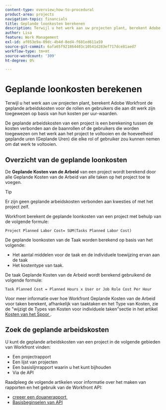 ```yaml
---
content-type: overview;how-to-procedural
product-area: projects
navigation-topic: financials
title: Geplande loonkosten berekenen
description: Terwijl u het werk aan uw projecten plant, berekent Adobe Workfront de geplande arbeidskosten voor de rollen en gebruikers die aan dit werk zijn toegewezen op basis van hun kosten per uur-waarden.
author: Lisa
feature: Work Management
exl-id: af053e9a-09dc-4b4d-8ed4-f681ed611a59
source-git-commit: 6afa65f921864403c10541d283ef717dce81aed7
workflow-type: tm+mt
source-wordcount: '309'
ht-degree: 0%

---
```


# Geplande loonkosten berekenen

Terwijl u het werk aan uw projecten plant, berekent Adobe Workfront de geplande arbeidskosten voor de rollen en gebruikers die aan dit werk zijn toegewezen op basis van hun kosten per uur-waarden.

De geplande arbeidskosten van een project is een berekening tussen de kosten verbonden aan de baanrollen of de gebruikers die worden toegewezen om het werk aan het project te voltooien en de hoeveelheid geplande uren (Geplande Uren) die elke rol of gebruiker zou kunnen nemen om dat werk te voltooien.

## Overzicht van de geplande loonkosten

De **Geplande Kosten van de Arbeid** van een project wordt berekend door alle Geplande Kosten van de Arbeid van alle taken op het project toe te voegen.

>[!TIP]
>
>Er zijn geen geplande arbeidskosten verbonden aan kwesties of met het project zelf.

Workfront berekent de geplande loonkosten van een project met behulp van de volgende formule:

```
Project Planned Labor Cost= SUM(Tasks Planned Labor Cost)
```

De geplande loonkosten van de Taak worden berekend op basis van het volgende:

* Het aantal middelen voor de taak en de individuele toewijzing ervan aan de taak
* Het kostentype van taak.

De taak Geplande Kosten van de Arbeid wordt berekend gebruikend de volgende formule:

```
Task Planned Cost = Planned Hours x User or Job Role Cost Per Hour
```

Voor meer informatie over hoe Workfront Geplande Kosten van de Arbeid voor taken berekent, afhankelijk van taaktaken en het Type van Kosten, zie de &quot;wijzigt de Types van Kosten voor individuele taken&quot;sectie in het artikel [&#x200B; Kosten van het Spoor &#x200B;](../../../manage-work/projects/project-finances/track-costs.md).

## Zoek de geplande arbeidskosten

U kunt de geplande arbeidskosten van een project in de volgende gebieden van Workfront vinden:

* Een projectrapport
* Een lijst van projecten
* Een basislijnrapport waarin u het kunt bijhouden
* Via de API

Raadpleeg de volgende artikelen voor informatie over het maken van rapporten en het gebruik van de Workfront API:

* [&#x200B; creeer een douanerapport &#x200B;](../../../reports-and-dashboards/reports/creating-and-managing-reports/create-custom-report.md)
* [Basisbeginselen van API](../../../wf-api/general/api-basics.md)
